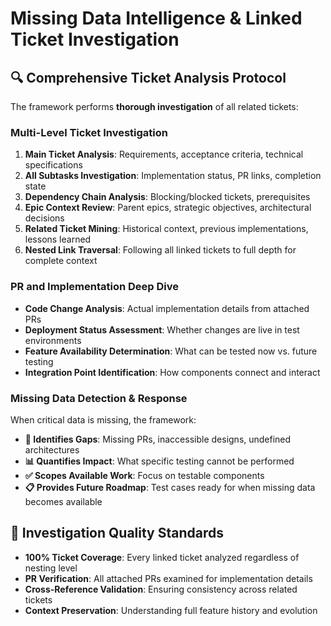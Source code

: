 # Missing Data Intelligence & Linked Ticket Investigation

## 🔍 Comprehensive Ticket Analysis Protocol

The framework performs **thorough investigation** of all related tickets:

### Multi-Level Ticket Investigation
1. **Main Ticket Analysis**: Requirements, acceptance criteria, technical specifications
2. **All Subtasks Investigation**: Implementation status, PR links, completion state
3. **Dependency Chain Analysis**: Blocking/blocked tickets, prerequisites
4. **Epic Context Review**: Parent epics, strategic objectives, architectural decisions
5. **Related Ticket Mining**: Historical context, previous implementations, lessons learned
6. **Nested Link Traversal**: Following all linked tickets to full depth for complete context

### PR and Implementation Deep Dive
- **Code Change Analysis**: Actual implementation details from attached PRs
- **Deployment Status Assessment**: Whether changes are live in test environments
- **Feature Availability Determination**: What can be tested now vs. future testing
- **Integration Point Identification**: How components connect and interact

### Missing Data Detection & Response
When critical data is missing, the framework:
- **🚨 Identifies Gaps**: Missing PRs, inaccessible designs, undefined architectures
- **📊 Quantifies Impact**: What specific testing cannot be performed
- **✅ Scopes Available Work**: Focus on testable components
- **📋 Provides Future Roadmap**: Test cases ready for when missing data becomes available

## 🎯 Investigation Quality Standards

- **100% Ticket Coverage**: Every linked ticket analyzed regardless of nesting level
- **PR Verification**: All attached PRs examined for implementation details
- **Cross-Reference Validation**: Ensuring consistency across related tickets
- **Context Preservation**: Understanding full feature history and evolution